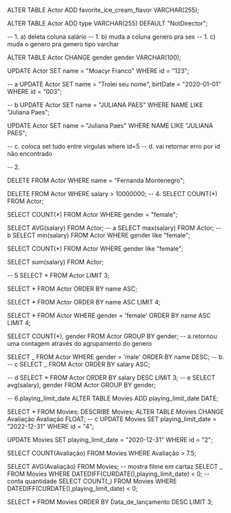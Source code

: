ALTER TABLE Actor ADD favorite_ice_cream_flavor VARCHAR(255);

ALTER TABLE Actor ADD type VARCHAR(255) DEFAULT "NotDirector";

-- 1. a) deleta coluna salário
-- 1. b) muda a coluna genero pra sex
-- 1. c) muda o genero pra genero tipo varchar

ALTER TABLE Actor CHANGE gender gender VARCHAR(100);

UPDATE Actor
SET name = "Moacyr Franco"
WHERE id = "123";

-- a
UPDATE Actor
SET name = "Trolei seu nome", birtDate = "2020-01-01"
WHERE id = "003";

-- b
UPDATE Actor
SET name = "JULIANA PAES"
WHERE NAME LIKE "Juliana Paes";

UPDATE Actor
SET name = "Juliana Paes"
WHERE NAME LIKE "JULIANA PAES";

-- c. coloca set tudo entre vírgulas where id=5
-- d. vai retornar erro por id não encontrado

-- 2.

DELETE FROM Actor WHERE name = "Fernanda Montenegro";

DELETE FROM Actor WHERE salary > 10000000;
-- 4.
SELECT COUNT(\*) FROM Actor;

SELECT COUNT(\*) FROM Actor WHERE gender = "female";

SELECT AVG(salary) FROM Actor;
-- a
SELECT max(salary) FROM Actor;
-- b
SELECT min(salary) FROM Actor
WHERE gender like "female";

SELECT COUNT(\*) FROM Actor WHERE gender like "female";

SELECT sum(salary) FROM Actor;

-- 5
SELECT \* FROM Actor LIMIT 3;

SELECT \* FROM Actor ORDER BY name ASC;

SELECT \* FROM Actor ORDER BY name ASC LIMIT 4;

SELECT \* FROM Actor
WHERE gender = 'female'
ORDER BY name ASC
LIMIT 4;

SELECT COUNT(\*), gender
FROM Actor
GROUP BY gender;
-- a.retornou uma contagem através do agrupamento do genero

SELECT _ FROM Actor
WHERE gender = 'male'
ORDER BY name DESC;
-- b.
-- c
SELECT _ FROM Actor
ORDER BY salary ASC;

-- d
SELECT \* FROM Actor
ORDER BY salary DESC
LIMIT 3;
-- e
SELECT avg(salary), gender
FROM Actor
GROUP BY gender;

-- 6.playing_limit_date
ALTER TABLE Movies ADD playing_limit_date DATE;

SELECT \* FROM Movies;
DESCRIBE Movies;
ALTER TABLE Movies CHANGE Avaliação Avaliação FLOAT;
-- c
UPDATE Movies
SET playing_limit_date = "2022-12-31"
WHERE id = "4";

UPDATE Movies
SET playing_limit_date = "2020-12-31"
WHERE id = "2";

SELECT COUNT(Avaliação)
FROM Movies
WHERE Avaliação > 7.5;

SELECT AVG(Avaliação)
FROM Movies;
-- mostra filme em cartaz
SELECT _ FROM Movies
WHERE DATEDIFF(CURDATE(),playing_limit_date) < 0;
-- conta quantidade
SELECT COUNT(_) FROM Movies
WHERE DATEDIFF(CURDATE(),playing_limit_date) < 0;

SELECT \* FROM Movies
ORDER BY Data_de_lançamento DESC
LIMIT 3;
